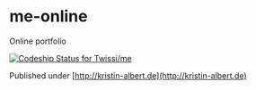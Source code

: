 me-online
=========

Online portfolio

[ ![Codeship Status for Twissi/me](https://codeship.io/projects/10908950-19a8-0132-515f-0a39251edeca/status)](https://codeship.io/projects/34447)

Published under [http://kristin-albert.de](http://kristin-albert.de)
